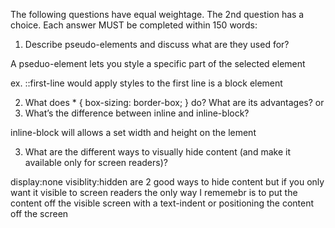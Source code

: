The following questions have equal weightage. The 2nd question has a choice. Each answer MUST be completed within 150 words:

1. Describe pseudo-elements and discuss what are they used for?

A pseduo-element lets you style a specific part of the selected element

ex. ::first-line would apply styles to the first line is a block element

2. What does * { box-sizing: border-box; } do? What are its advantages?
or
2. What’s the difference between inline and inline-block?

inline-block will allows a set width and height on the lement


3. What are the different ways to visually hide content (and make it available only for screen readers)?

display:none
visiblity:hidden are 2 good ways to hide content but if you only want it visible to screen readers the only way I rememebr is to put the content off the visible screen with a text-indent or positioning the content off the screen